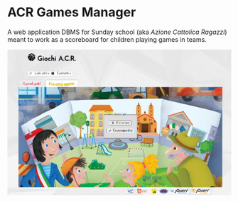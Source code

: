 # ACR Games Manager
A web application DBMS for Sunday school (aka _Azione Cattolica Ragazzi_) meant to work as a scoreboard for children playing games in teams.

![Cover](cover.png)
